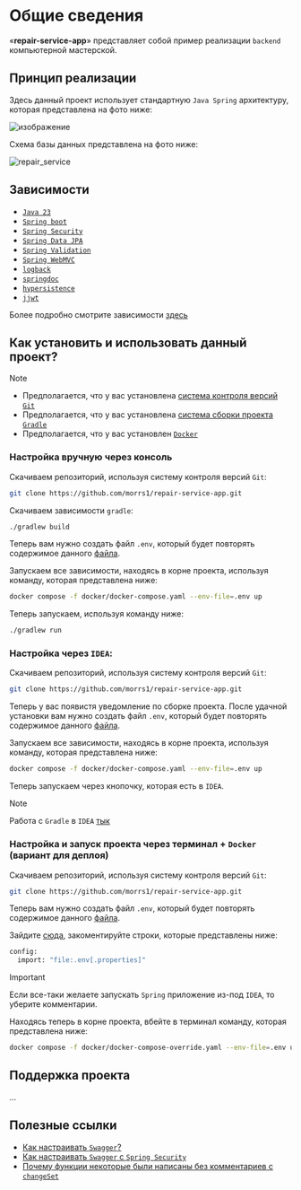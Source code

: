 # Общие сведения

«**repair-service-app**» представляет собой пример реализации `backend` компьютерной мастерской.

## Принцип реализации

Здесь данный проект использует стандартную `Java Spring` архитектуру, которая представлена на фото ниже:

![изображение](https://github.com/user-attachments/assets/52af3dc1-9aa6-4d39-ad0c-6b6ddf59ea13)

Схема базы данных представлена на фото ниже:

![repair_service](https://github.com/user-attachments/assets/973001dc-0900-45be-a281-27fc4ce5b57d)

## Зависимости

- [`Java 23`](https://www.oracle.com/java/technologies/downloads/)
- [`Spring boot`](https://spring.io/projects/spring-boot)
- [`Spring Security`](https://spring.io/projects/spring-security)
- [`Spring Data JPA`](https://spring.io/projects/spring-data-jpa)
- [`Spring Validation`](https://spring.io/guides/gs/validating-form-input)
- [`Spring WebMVC`](https://docs.spring.io/spring-framework/reference/web/webmvc.html)
- [`logback`](https://docs.spring.io/spring-boot/docs/2.1.8.RELEASE/reference/html/howto-logging.html)
- [`springdoc`](https://springdoc.org/)
- [`hypersistence`](https://github.com/vladmihalcea/hypersistence-utils)
- [`jjwt`](https://github.com/jwtk/jjwt)

Более подробно смотрите зависимости [здесь](build.gradle.kts)

## Как установить и использовать данный проект? 

> [!NOTE]
> - Предполагается, что у вас установлена [система контроля версий `Git`](https://git-scm.com/book/ru/v2/%D0%92%D0%B2%D0%B5%D0%B4%D0%B5%D0%BD%D0%B8%D0%B5-%D0%9E-%D1%81%D0%B8%D1%81%D1%82%D0%B5%D0%BC%D0%B5-%D0%BA%D0%BE%D0%BD%D1%82%D1%80%D0%BE%D0%BB%D1%8F-%D0%B2%D0%B5%D1%80%D1%81%D0%B8%D0%B9)
> - Предполагается, что у вас установлена [система сборки проекта `Gradle`](https://gradle.org/)
> - Предполагается, что у вас установлен [`Docker`](https://www.docker.com/)

### Настройка вручную через консоль

Скачиваем репозиторий, используя систему контроля версий `Git`: 

```bash
git clone https://github.com/morrs1/repair-service-app.git
```

Скачиваем зависимости `gradle`:

```bash
./gradlew build
```

Теперь вам нужно создать файл `.env`, который будет повторять содержимое данного [файла](.env.example). 

Запускаем все зависимости, находясь в корне проекта, используя команду, которая представлена ниже:

```bash
docker compose -f docker/docker-compose.yaml --env-file=.env up
```

Теперь запускаем, используя команду ниже:

```bash
./gradlew run
```

### Настройка через `IDEA`:

Скачиваем репозиторий, используя систему контроля версий `Git`: 

```bash
git clone https://github.com/morrs1/repair-service-app.git
```

Теперь у вас появистя уведомление по сборке проекта. После удачной установки вам нужно создать файл `.env`, который будет повторять содержимое данного [файла](.env.example). 

Запускаем все зависимости, находясь в корне проекта, используя команду, которая представлена ниже:

```bash
docker compose -f docker/docker-compose.yaml --env-file=.env up
```

Теперь запускаем через кнопочку, которая есть в `IDEA`. 

> [!NOTE]
> Работа с `Gradle` в `IDEA` [тык](https://www.jetbrains.com/help/idea/gradle.html)

### Настройка и запуск проекта через терминал + `Docker` (вариант для деплоя)

Скачиваем репозиторий, используя систему контроля версий `Git`: 

```bash
git clone https://github.com/morrs1/repair-service-app.git
```

Теперь вам нужно создать файл `.env`, который будет повторять содержимое данного [файла](.env.example). 

Зайдите [сюда](src/main/resources/application.yml), закоментируйте строки, которые представлены ниже:

```bash
config:
  import: "file:.env[.properties]"
```

> [!IMPORTANT]
> Если все-таки желаете запускать `Spring` приложение из-под `IDEA`, то уберите комментарии. 

Находясь теперь в корне проекта, вбейте в терминал команду, которая представлена ниже:

```bash
docker compose -f docker/docker-compose-override.yaml --env-file=.env up
```

## Поддержка проекта

...


## Полезные ссылки

- [Как настраивать `Swagger`?](https://struchkov.dev/blog/ru/api-swagger/)
- [Как настраивать `Swagger` c `Spring Security`](https://www.javainuse.com/boot3/sec/8)
- [Почему функции некоторые были написаны без комментариев с `changeSet`](https://stackoverflow.com/questions/34712347/create-function-from-sql-script-by-liquibase)
